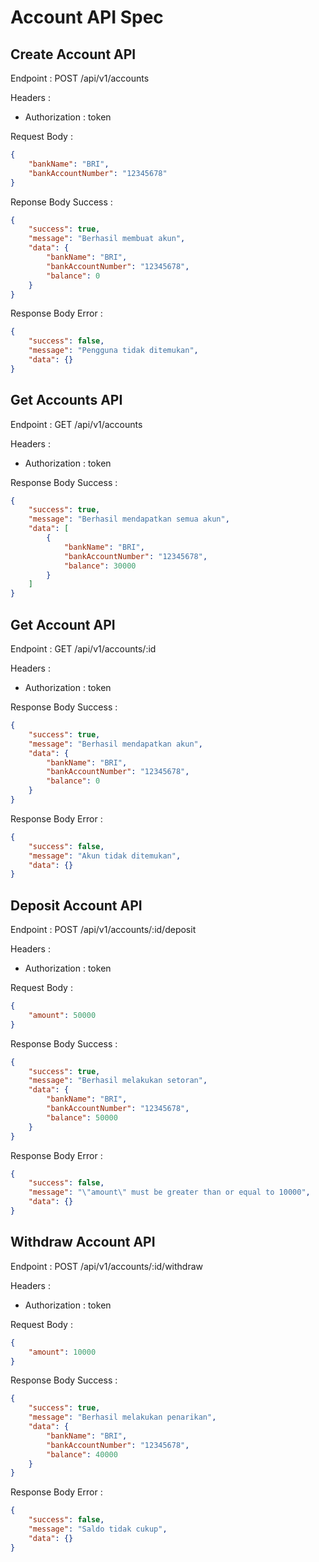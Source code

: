 # Account API Spec

## Create Account API

Endpoint : POST /api/v1/accounts

Headers :
- Authorization : token

Request Body : 

```json
{
    "bankName": "BRI",
    "bankAccountNumber": "12345678"
}
```

Reponse Body Success : 

```json
{
    "success": true,
    "message": "Berhasil membuat akun",
    "data": {
        "bankName": "BRI",
        "bankAccountNumber": "12345678",
        "balance": 0
    }
}
```
Response Body Error : 

```json
{
    "success": false,
    "message": "Pengguna tidak ditemukan",
    "data": {}
}
```

## Get Accounts API

Endpoint : GET /api/v1/accounts

Headers :
- Authorization : token

Response Body Success : 

```json
{
    "success": true,
    "message": "Berhasil mendapatkan semua akun",
    "data": [
        {
            "bankName": "BRI",
            "bankAccountNumber": "12345678",
            "balance": 30000
        }
    ]
}
```

## Get Account API

Endpoint : GET /api/v1/accounts/:id

Headers :
- Authorization : token

Response Body Success : 

```json
{
    "success": true,
    "message": "Berhasil mendapatkan akun",
    "data": {
        "bankName": "BRI",
        "bankAccountNumber": "12345678",
        "balance": 0
    }
}
```

Response Body Error : 

```json
{
    "success": false,
    "message": "Akun tidak ditemukan",
    "data": {}
}
```

## Deposit Account API

Endpoint : POST /api/v1/accounts/:id/deposit

Headers :
- Authorization : token

Request Body : 

```json
{
    "amount": 50000
}
```

Response Body Success : 

```json
{
    "success": true,
    "message": "Berhasil melakukan setoran",
    "data": {
        "bankName": "BRI",
        "bankAccountNumber": "12345678",
        "balance": 50000
    }
}
```

Response Body Error : 

```json
{
    "success": false,
    "message": "\"amount\" must be greater than or equal to 10000",
    "data": {}
}
```

## Withdraw Account API

Endpoint : POST /api/v1/accounts/:id/withdraw

Headers :
- Authorization : token

Request Body : 

```json
{
    "amount": 10000
}
```

Response Body Success : 

```json
{
    "success": true,
    "message": "Berhasil melakukan penarikan",
    "data": {
        "bankName": "BRI",
        "bankAccountNumber": "12345678",
        "balance": 40000
    }
}
```

Response Body Error : 

```json
{
    "success": false,
    "message": "Saldo tidak cukup",
    "data": {}
}
```